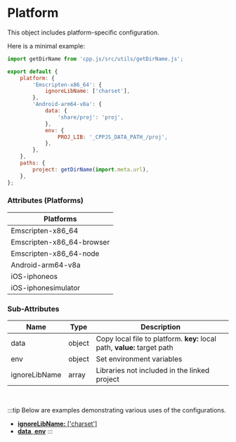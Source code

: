 # Platform
This object includes platform-specific configuration.

Here is a minimal example:
```js
import getDirName from 'cpp.js/src/utils/getDirName.js';

export default {
    platform: {
        'Emscripten-x86_64': {
            ignoreLibName: ['charset'],
        },
        'Android-arm64-v8a': {
            data: {
                'share/proj': 'proj',
            },
            env: {
                PROJ_LIB: '_CPPJS_DATA_PATH_/proj',
            },
        },
    },
    paths: {
        project: getDirName(import.meta.url),
    },
};
```

### Attributes (Platforms)

| Platforms |
| ---- |
| Emscripten-x86_64 |
| Emscripten-x86_64-browser |
| Emscripten-x86_64-node |
| Android-arm64-v8a |
| iOS-iphoneos |
| iOS-iphonesimulator |

### Sub-Attributes

| Name | Type | Description |
| ---- | ---- | ----------- |
| data | object | Copy local file to platform. **key:** local path, **value:** target path |
| env | object  | Set environment variables |
| ignoreLibName | array | Libraries not included in the linked project |

<br />

:::tip
Below are examples demonstrating various uses of the configurations.  
- [**ignoreLibName:** ['charset']](https://www.npmjs.com/package/cppjs-package-iconv?activeTab=code)
- [**data**, **env**](https://www.npmjs.com/package/cppjs-package-proj?activeTab=code)
:::
